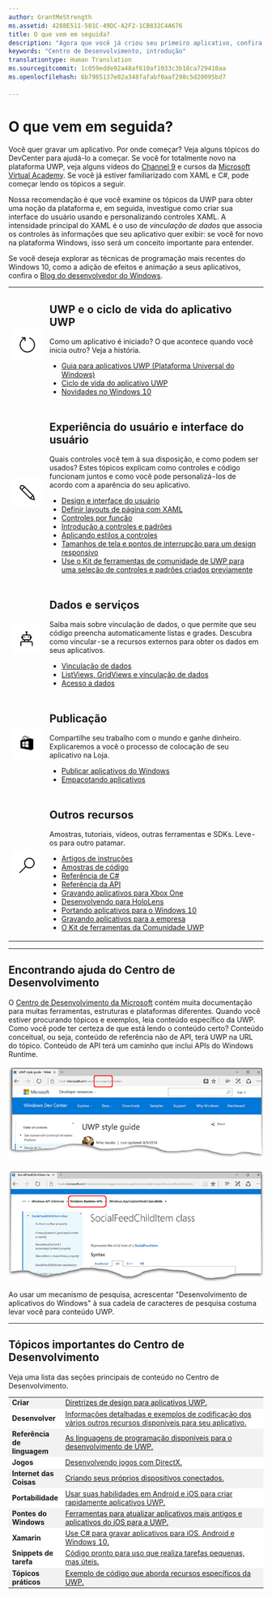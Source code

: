 ```yaml
---
author: GrantMeStrength
ms.assetid: 4288E511-581C-49DC-A2F2-1CB832C4A676
title: O que vem em seguida?
description: "Agora que você já criou seu primeiro aplicativo, confira o restante do Centro de Desenvolvimento. Veja a seguir uma introdução às diversas seções disponíveis."
keywords: "Centro de Desenvolvimento, introdução"
translationtype: Human Translation
ms.sourcegitcommit: 1c059edde92a48af610af1033c3b18ca729410aa
ms.openlocfilehash: 6b7985137e02a348fafabf0aaf298c5d20095bd7

---
```


<link rel="stylesheet" href="https://az835927.vo.msecnd.net/sites/uwp/Resources/css/custom.css">

# O que vem em seguida?

Você quer gravar um aplicativo. Por onde começar? Veja alguns tópicos do DevCenter para ajudá-lo a começar. Se você for totalmente novo na plataforma UWP, veja alguns vídeos do <a href="https://channel9.msdn.com/">Channel 9</a> e cursos da <a href="https://www.microsoftvirtualacademy.com">Microsoft Virtual Academy</a>. Se você já estiver familiarizado com XAML e C#, pode começar lendo os tópicos a seguir.

Nossa recomendação é que você examine os tópicos da UWP para obter uma noção da plataforma e, em seguida, investigue como criar sua interface do usuário usando e personalizando controles XAML. A intensidade principal do XAML é o uso de *vinculação de dados* que associa os controles às informações que seu aplicativo quer exibir: se você for novo na plataforma Windows, isso será um conceito importante para entender.

Se você deseja explorar as técnicas de programação mais recentes do Windows 10, como a adição de efeitos e animação a seus aplicativos, confira o [Blog do desenvolvedor do Windows](https://blogs.windows.com/buildingapps).

<table class="wdg-noborder">
<tr>
 <td width=60><img src="images/icon3.png" width=64></td>
    <td><h2>UWP e o ciclo de vida do aplicativo UWP</h2><p>Como um aplicativo é iniciado? O que acontece quando você inicia outro? Veja a história.</p> <ul>
    <li><a href="https://msdn.microsoft.com/windows/uwp/get-started/universal-application-platform-guide">Guia para aplicativos UWP (Plataforma Universal do Windows)</a></li>
    <li><a href="https://msdn.microsoft.com/windows/uwp/launch-resume/app-lifecycle">Ciclo de vida do aplicativo UWP</a></li>
    <li><a href="https://developer.microsoft.com/windows/windows-10-for-developers">Novidades no Windows 10</a></ul></td>  
</tr>
 
 
<tr>
 <td width=60><img src="images/icon7.png" width=64></td>
    <td><h2>Experiência do usuário e interface do usuário</h2><p>Quais controles você tem à sua disposição, e como podem ser usados? Estes tópicos explicam como controles e código funcionam juntos e como você pode personalizá-los de acordo com a aparência do seu aplicativo.</p> <ul>
    <li><a href="https://developer.microsoft.com/windows/design">Design e interface do usuário</a></li>
    <li><a href="https://msdn.microsoft.com/windows/uwp/layout/layouts-with-xaml">Definir layouts de página com XAML</a></li>
    <li><a href="https://msdn.microsoft.com/windows/uwp/controls-and-patterns/controls-by-function">Controles por função</a></li>
      <li><a href="https://msdn.microsoft.com/windows/uwp/controls-and-patterns/controls-and-events-intro">Introdução a controles e padrões</a></li>
     <li><a href="https://msdn.microsoft.com/windows/uwp/controls-and-patterns/styling-controls">Aplicando estilos a controles</a></li>
      <li><a href="https://msdn.microsoft.com/windows/uwp/layout/screen-sizes-and-breakpoints-for-responsive-design">Tamanhos de tela e pontos de interrupção para um design responsivo</a></li>
      <li><a href="https://developer.microsoft.com/windows/projects/campaigns/welcome-toolbox">Use o Kit de ferramentas de comunidade de UWP para uma seleção de controles e padrões criados previamente</a></li>
    </ul></td>  
</tr>
 
 
<tr>
 <td width=60><img src="images/icon6.png" width=64></td>
    <td><h2>Dados e serviços</h2><p>Saiba mais sobre vinculação de dados, o que permite que seu código preencha automaticamente listas e grades. Descubra como vincular-se a recursos externos para obter os dados em seus aplicativos.</p> <ul>
    <li><a href="https://msdn.microsoft.com/windows/uwp/data-binding/index">Vinculação de dados</a></li>
    <li><a href="https://msdn.microsoft.com/windows/uwp/controls-and-patterns/listview-and-gridview">ListViews, GridViews e vinculação de dados</a></li>
     <li><a href="https://msdn.microsoft.com/windows/uwp/data-access/index">Acesso a dados</a></li>
    </ul></td>  
</tr>
 

<tr>
 <td width=60><img src="images/icon4.png" width=64></td>
    <td><h2>Publicação</h2><p>Compartilhe seu trabalho com o mundo e ganhe dinheiro. Explicaremos a você o processo de colocação de seu aplicativo na Loja.</p> <ul>
    <li><a href="https://msdn.microsoft.com/windows/uwp/publish/index">Publicar aplicativos do Windows</a></li>
    <li><a href="https://msdn.microsoft.com/windows/uwp/packaging/index">Empacotando aplicativos</a></li>
    </ul></td>  
</tr>
 
<tr>
 <td width=60><img src="images/icon2.png" width=64></td>
    <td><h2>Outros recursos</h2><p>Amostras, tutoriais, vídeos, outras ferramentas e SDKs. Leve-os para outro patamar.</p>
    <ul>
    <li><a href="https://developer.microsoft.com/windows/develop">Artigos de instruções</a></li>
    <li><a href="https://developer.microsoft.com/windows/samples">Amostras de código</a></li>
    <li><a href="https://msdn.microsoft.com/library/618ayhy6(VS.110).aspx">Referência de C#</a></li>
    <li><a href="https://msdn.microsoft.com/library/windows/apps/bg124285.aspx">Referência da API</a></li>
     <li><a href="https://msdn.microsoft.com/windows/uwp/xbox-apps/index">Gravando aplicativos para Xbox One</a></li>
     <li><a href="https://www.microsoft.com/microsoft-hololens/developers">Desenvolvendo para HoloLens</a></li>
     <li><a href="https://msdn.microsoft.com/windows/uwp/porting/index">Portando aplicativos para o Windows 10</a></li>
      <li><a href="https://msdn.microsoft.com/windows/uwp/enterprise/index">Gravando aplicativos para a empresa</a></li>
      <li><a href="https://blogs.windows.com/buildingapps/2016/08/17/introducing-the-uwp-community-toolkit/#D1IfVxCZMQGZqlc7.97">O Kit de ferramentas da Comunidade UWP</a></li>
    </ul>
    </td>  
</tr>
 


</table>

<hr>

## Encontrando ajuda do Centro de Desenvolvimento

O [Centro de Desenvolvimento da Microsoft](http://devcenter.microsoft.com) contém muita documentação para muitas ferramentas, estruturas e plataformas diferentes. Quando você estiver procurando tópicos e exemplos, leia conteúdo específico da UWP. Como você pode ter certeza de que está lendo o conteúdo certo?
Conteúdo conceitual, ou seja, conteúdo de referência não de API, terá UWP na URL do tópico. Conteúdo de API terá um caminho que inclui APIs do Windows Runtime. 

![Um exemplo de tópico conceitual de UWP](images/devcenter-topic2.png)

![Um exemplo de tópico de referência de UWP](images/devcenter-topic1.png)

Ao usar um mecanismo de pesquisa, acrescentar "Desenvolvimento de aplicativos do Windows" à sua cadeia de caracteres de pesquisa costuma levar você para conteúdo UWP.


<hr>


## Tópicos importantes do Centro de Desenvolvimento

Veja uma lista das seções principais de conteúdo no Centro de Desenvolvimento. 


<table style="width:100%">
<colgroup>
<col width="20%" />
<col width="80%" />
</colgroup>


<tbody>

<tr class="even" style="background-color: #f2f2f2">
<td align="left"><strong>Criar</strong></td>
<td align="left"><a href="http://go.microsoft.com/fwlink/p/?LinkId=533896">Diretrizes de design para aplicativos UWP.</a></td>
</tr>


<tr class="odd" style="background-color: #ffffff">
<td align="left"><strong>Desenvolver</strong></td>
<td align="left"><a href="http://go.microsoft.com/fwlink/p/?LinkId=529575">Informações detalhadas e exemplos de codificação dos vários outros recursos disponíveis para seu aplicativo.</a></td>
</tr>
<tr class="even" style="background-color: #f2f2f2">
<td align="left"><strong>Referência de linguagem</strong></td>
<td align="left"><a href="https://msdn.microsoft.com/library/windows/apps/bg124285.aspx">As linguagens de programação disponíveis para o desenvolvimento de UWP.</a></td>
</tr>
<tr class="odd" style="background-color: #ffffff">
<td align="left"><strong>Jogos</strong></td>
<td align="left"><a href="http://go.microsoft.com/fwlink/p/?LinkId=534184">Desenvolvendo jogos com DirectX.</a></td>
</tr>
<tr class="even" style="background-color: #f2f2f2">
<td align="left"><strong>Internet das Coisas</strong></td>
<td align="left"><a href="http://go.microsoft.com/fwlink/p/?LinkId=534186">Criando seus próprios dispositivos conectados.</a></td>
</tr>
<tr class="odd" style="background-color: #ffffff">
<td align="left"><strong>Portabilidade</strong></td>
<td align="left"><a href="https://msdn.microsoft.com/library/windows/apps/Mt238321">Usar suas habilidades em Android e iOS para criar rapidamente aplicativos UWP.</a></td>
</tr>
<tr class="odd" style="background-color: #f2f2f2">
<td align="left"><strong>Pontes do Windows</strong></td>
<td align="left"><a href="https://developer.microsoft.com/windows/bridges">Ferramentas para atualizar aplicativos mais antigos e aplicativos do iOS para a UWP.</a></td>
</tr>
<tr class="odd" style="background-color: #ffffff">
<td align="left"><strong>Xamarin</strong></td>
<td align="left"><a href="https://www.xamarin.com">Use C# para gravar aplicativos para iOS, Android e Windows 10.</a></td>
</tr>
<tr class="odd" style="background-color: #ffffff">
<td align="left"><strong>Snippets de tarefa</strong></td>
<td align="left"><a href="https://github.com/Microsoft/Windows-task-snippets">Código pronto para uso que realiza tarefas pequenas, mas úteis.</a></td>
</tr>
<tr class="odd" style="background-color: #f2f2f2">
<td align="left"><strong>Tópicos práticos</strong></td>
<td align="left"><a href="https://developer.microsoft.com/windows/develop">Exemplo de código que aborda recursos específicos da UWP.</a></td>
</tr>
</table>





<!--HONumber=Nov16_HO1-->


